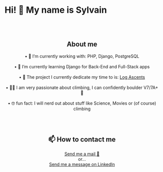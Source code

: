 <h1>Hi! 👋 My name is Sylvain </h1>
<br><br>

<div align="center" style="display: inline_block">
  <h2>About me</h2>
  • 🔭 I’m currently working with: PHP, Django, PostgreSQL
  <br><br>
  • 🌱 I’m currently learning Django for Back-End and Full-Stack apps
  <br><br>
  • 🚀 The project I currently dedicate my time to is: <a href="https://github.com/0xZach/LogAscents">Log Ascents</a>
  <br><br>
  • 🧗‍♂️ I am very passionate about climbing, I can confidently boulder V7/7A+ 💪
  <br><br>
  • 🤓 fun fact: I will nerd out about stuff like Science, Movies or (of course) climbing
</div>

<br><br>

<div align="center">
  <h2>📫 How to contact me</h2>
  <a href="mailto:sylvainmasclet24@gmail.com">Send me a mail 📧</a>
  <br>
  or...
  <br>
  <a href="https://www.linkedin.com/in/sylvain-masclet-1b1729228/">Send me a message on LinkedIn </a>
</div>

<br><br>
<!--
<div align="center" style="display: inline_block" >
  <h2> ⚙️ Languages </h2>
  php
  python
  java
  kotlin
  javascript
  html/css
  bash
  PostgreSQL
  MySQL
  MongoDB
</div>

<br><br>

<div align="center" style="display: inline_block" >
  <h2> 🛠 Frameworks</h2>
  react
  symphony
  android
</div>

<br><br>

<div align="center" style="display: inline_block" >
  <h2> 💻 Tools</h2> 
  Linux 
  Manjaro
  VSCode
  Vim
  Github
  </div>
</div> -->
